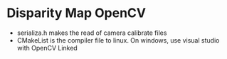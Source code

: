 # Disparity Map OpenCV

- serializa.h makes the read of camera calibrate files <br>
- CMakeList is the compiler file to linux. On windows, use visual studio with OpenCV Linked
